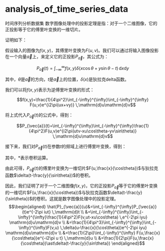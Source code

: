# analysis_of_time_series_data
时间序列分析数据集
数字图像处理中的投影定理是指：对于一个二维图像，它的正投影等于它的傅里叶变换的一维切片。

证明如下：

假设输入的图像为$f(x,y)$，其傅里叶变换为$F(u,v)$。我们可以通过将输入图像投影在一个向量$\vec{a}$上，来定义它的正投影$P_{\vec{a}}$，其公式为：

$$P_{\vec{a}}(t)=\int_{-\infty}^{\infty} f(x,y)\delta(x\cos\theta+y\sin\theta-t) \,\mathrm{d}x \mathrm{d}y$$

其中，$\theta$是$\vec{a}$的方向，$t$是$\vec{a}$上的位置，$\delta(x)$是狄拉克delta函数。

我们可以将$f(x,y)$表示为逆傅里叶变换的形式：

$$f(x,y)=\frac{1}{4\pi^2}\int_{-\infty}^{\infty}\int_{-\infty}^{\infty} F(u,v)e^{i2\pi(ux+vy)} \,\mathrm{d}u\mathrm{d}v$$

将上式代入$P_{\vec{a}}(t)$的公式中，得到：

$$P_{\vec{a}}(t)=\int_{-\infty}^{\infty}\int_{-\infty}^{\infty}\frac{1}{4\pi^2}F(u,v)e^{i2\pi(utv-xu\cos\theta-yv\sin\theta)} \,\mathrm{d}u\mathrm{d}v$$

接下来，我们对$P_{\vec{a}}(t)$在参数$t$的频域上进行傅里叶变换，得到：



其中，$\ast$表示卷积运算。

由此可得，$P_{\vec{a}}(t)$的傅里叶变换为一维切片$F(u,\frac{x}{\cos\theta})$与狄拉克函数$\delta(t-\frac{y}{\sin\theta})$的卷积。

因此，我们证明了对于一个二维图像$f(x,y)$，它的正投影$P_{\vec{a}}$等于它的傅里叶变换的一维切片$F(u,\frac{x}{\cos\theta})$与狄拉克函数$\delta(t-\frac{y}{\sin\theta})$的卷积。这就是数字图像处理中的投影定理。
$$\begin{aligned}
\hat{P}_{\vec{a}}(u)&=\int_{-\infty}^{\infty}P_{\vec{a}}(t)e^{-2\pi iut} \,\mathrm{d}t \\
&=\int_{-\infty}^{\infty}\int_{-\infty}^{\infty}\frac{1}{4\pi^2}F(v,ut-xu\cos\theta) \,e^{-2\pi iyu} \mathrm{d}u\mathrm{d}v \\
&=\frac{1}{4\pi^3}\int_{-\infty}^{\infty}\int_{-\infty}^{\infty}F(v,u) \,\delta(u-\frac{x}{\cos\theta})e^{-2\pi iyu} \mathrm{d}u\mathrm{d}v \\
&=\frac{1}{2\pi}\int_{-\infty}^{\infty} F(u,\frac{x}{\cos\theta})e^{-i2\pi u t} \,\mathrm{d}u \\
&=\frac{1}{2\pi}F(u,\frac{x}{\cos\theta})\ast\delta(t-\frac{y}{\sin\theta})
\end{aligned}$$
